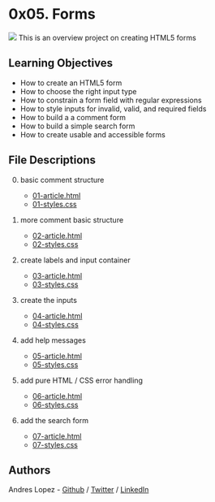 # 0x05. Forms
<img src="https://www.jotform.com/blog/wp-content/uploads/2019/09/HTML-forms-featured-01.png">
This is an overview project on creating HTML5 forms

## Learning Objectives

* How to create an HTML5 form
* How to choose the right input type
* How to constrain a form field with regular expressions
* How to style inputs for invalid, valid, and required fields
* How to build a a comment form
* How to build a simple search form
* How to create usable and accessible forms

## File Descriptions

0. basic comment structure
    * [01-article.html](01-article.html) 
    * [01-styles.css](01-styles.css)

1. more comment basic structure
    * [02-article.html](02-article.html) 
    * [02-styles.css](02-styles.css)

2. create labels and input container
    * [03-article.html](03-article.html) 
    * [03-styles.css](03-styles.css)

3. create the inputs
    * [04-article.html](04-article.html) 
    * [04-styles.css](04-styles.css)

4. add help messages
    * [05-article.html](05-article.html) 
    * [05-styles.css](05-styles.css)

5. add pure HTML / CSS error handling
    * [06-article.html](06-article.html) 
    * [06-styles.css](06-styles.css)

6. add the search form
    * [07-article.html](07-article.html) 
    * [07-styles.css](07-styles.css)

## Authors
Andres Lopez - [Github](https://github.com/andylopezr) / [Twitter](https://twitter.com/_andy_lopez_) / [LinkedIn](https://www.linkedin.com/in/andreslopezruiz/)